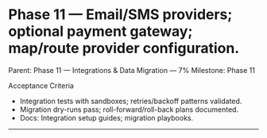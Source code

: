 # Phase 11 — Email/SMS providers; optional payment gateway; map/route provider configuration.

Parent: Phase 11 — Integrations & Data Migration — 7%
Milestone: Phase 11

Acceptance Criteria
- Integration tests with sandboxes; retries/backoff patterns validated.
- Migration dry-runs pass; roll-forward/roll-back plans documented.
- Docs: Integration setup guides; migration playbooks.
- --
